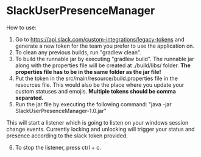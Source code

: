 # SlackUserPresenceManager

How to use:

1) Go to https://api.slack.com/custom-integrations/legacy-tokens and generate a new token for the team you prefer to use the application on.
2) To clean any previous builds, run "gradlew clean".
3) To build the runnable jar by executing "gradlew build". The runnable jar along with the properties file will be created at ./build/libs/ folder.
**The properties file has to be in the same folder as the jar file!**
4) Put the token in the src/main/resource/build.properties file in the resources file. This would also be the place where you update your custom statuses and emojis.
**Multiple tokens should be comma separated.**
5) Run the jar file by executing the following command: "java -jar SlackUserPresenceManager-1.0.jar"

This will start a listener which is going to listen on your windows session change events. Currently locking and unlocking will trigger your status and presence according to the slack token provided.

6) To stop the listener, press ctrl + c.
